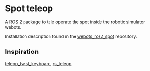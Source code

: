 # Spot teleop

A ROS 2 package to tele operate the spot inside the robotic simulator webots.

Installation description found in the [webots_ros2_spot](https://github.com/METEORITENMAX/webots_ros2_spot) repository.

## Inspiration
[teleop_twist_keyboard](https://github.com/ros2/teleop_twist_keyboard), [rs_teleop](https://github.com/SoftServeSAG/robotics_spot/blob/temp_robomaker/robot_ws/src/rs_teleop/scripts/teleop_rs_keyboard.py)
